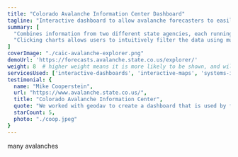 ```yaml
---
title: "Colorado Avalanche Information Center Dashboard"
tagline: "Interactive dashboard to allow avalanche forecasters to easily analyze recent avalanches."
summary: [
  "Combines information from two different state agencies, each running different software",
  "Clicking charts allows users to intuitively filter the data using multiple dimensions to generate a report customized to their needs"
]
coverImage: "./caic-avalanche-explorer.png"
demoUrl: 'https://forecasts.avalanche.state.co.us/explorer/'
weight: 8  # higher weight means it is more likely to be shown, and will be shown first
servicesUsed: ['interactive-dashboards', 'interactive-maps', 'systems-integration']
testimonial: {
  name: "Mike Cooperstein",
  url: "https://www.avalanche.state.co.us/",
  title: "Colorado Avalanche Information Center",
  quote: "We worked with geodav to create a dashboard that is used by forecasters and the public to view the distribution of avalanches.",
  starCount: 5,
  photo: "./coop.jpeg"
}
---
```

many avalanches
